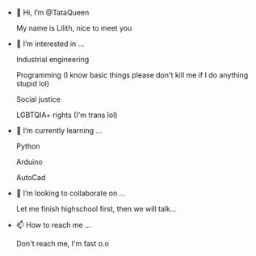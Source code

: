- 👋 Hi, I’m @TataQueen
  
  My name is Lilith, nice to meet you
- 👀 I’m interested in ...

  Industrial engineering
  
  Programming (I know basic things please don't kill me if I do anything stupid lol)
  
  Social justice
  
  LGBTQIA+ rights (I'm trans lol)
- 🌱 I’m currently learning ...
  
  Python
  
  Arduino
  
  AutoCad
- 💞️ I’m looking to collaborate on ...
  
  Let me finish highschool first, then we will talk...
- 📫 How to reach me ...
  
  Don't reach me, I'm fast o.o
